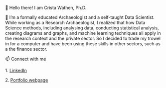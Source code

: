  👋 Hello there! I am Crista Wathen, Ph.D.
 <p>
 🌱 I’m a formally educated Archaeologist and a self-taught Data Scientist. While working as a Research Archaeologist, I realized that how Data Science methods, including analysing data, conducting statistical analysis, creating diagrams and graphs, and machine learning techniques all apply in the research context and the private sector. So I decided to trade my trowel in for a computer and have been using these skills in other sectors, such as a the finance sector. </p>
 📫 Connect with me 
 <p> 1. <a href="https://www.linkedin.com/in/crista-wathen/">LinkedIn</a></p>
 <p> 2. <a href="https://cwathen.github.io/Portfolio/">Portfolio webpage</a></p>
<!---
cwathen/cwathen is a ✨ special ✨ repository because its `README.md` (this file) appears on your GitHub profile.
You can click the Preview link to take a look at your changes.
--->
